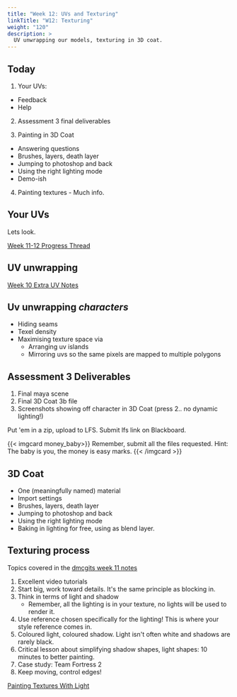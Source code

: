 ```yaml
---
title: "Week 12: UVs and Texturing"
linkTitle: "W12: Texturing"
weight: "120"
description: >
  UV unwrapping our models, texturing in 3D coat.
---
```


## Today

1. Your UVs:
  - Feedback
  - Help

2. Assessment 3 final deliverables

3. Painting in 3D Coat
  * Answering questions
  * Brushes, layers, death layer
  * Jumping to photoshop and back
  * Using the right lighting mode
  * Demo-ish


4. Painting textures - Much info.

## Your UVs

Lets look.

<a class="btn btn-lg btn-primary mr-3 mb-4" href="https://laureate-au.blackboard.com/webapps/discussionboard/do/message?action=list_messages&course_id=_91934_1&nav=discussion_board_entry&conf_id=_157930_1&forum_id=_851220_1&message_id=_2264277_1" target="_blank">Week 11-12 Progress Thread<i class="fas fa-arrow-alt-circle-right ml-2"></i></a>

## UV unwrapping 

<a class="btn btn-lg btn-primary mr-3 mb-4" href="https://dmcgits.github.io/mds/ACR103/week10_notes.html" target="_blank">Week 10 Extra UV Notes<i class="fas fa-arrow-alt-circle-right ml-2"></i></a>

## Uv unwrapping _characters_
  * Hiding seams
  * Texel density
  * Maximising texture space via
    * Arranging uv islands
    * Mirroring uvs so the same pixels are mapped to multiple polygons

## Assessment 3 Deliverables

1. Final maya scene
2. Final 3D Coat 3b file
3. Screenshots showing off character in 3D Coat (press 2.. no dynamic lighting!)

Put 'em in a zip, upload to LFS.
Submit lfs link on Blackboard.

{{< imgcard money_baby>}}
Remember, submit all the files requested. Hint: The baby is you, the money is easy marks.
{{< /imgcard >}}

## 3D Coat
  * One (meaningfully named) material
  * Import settings
  * Brushes, layers, death layer
  * Jumping to photoshop and back
  * Using the right lighting mode
  * Baking in lighting for free, using as blend layer.

## Texturing process

Topics covered in the [dmcgits week 11 notes](https://dmcgits.github.io/mds/ACR103/week11_notes.html)
1. Excellent video tutorials
2. Start big, work toward details. It's the same principle as blocking in.
3. Think in terms of light and shadow
   - Remember, all the lighting is in your texture, no lights will be used to render it.
4. Use reference chosen specifically for the lighting! This is where your style reference comes in.
5. Coloured light, coloured shadow. Light isn't often white and shadows are rarely black.
6. Critical lesson about simplifying shadow shapes, light shapes: 10 minutes to better painting.
7. Case study: Team Fortress 2
8. Keep moving, control edges!

<a class="btn btn-lg btn-primary mr-3 mb-4" href="https://dmcgits.github.io/mds/ACR103/week11_notes.html" target="_blank">Painting Textures With Light<i class="fas fa-arrow-alt-circle-right ml-2"></i></a>

